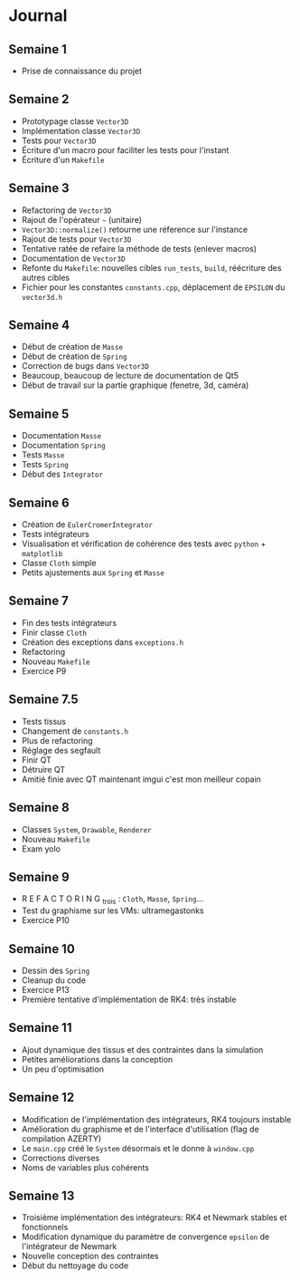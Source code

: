 # Journal

## Semaine 1

- Prise de connaissance du projet

## Semaine 2

- Prototypage classe `Vector3D`
- Implémentation classe `Vector3D`
- Tests pour `Vector3D`
- Écriture d'un macro pour faciliter les tests pour l'instant
- Écriture d'un `Makefile`

## Semaine 3

- Refactoring de `Vector3D`
- Rajout de l'opérateur `~` (unitaire)
- `Vector3D::normalize()` retourne une réference sur l'instance
- Rajout de tests pour `Vector3D`
- Tentative ratée de refaire la méthode de tests (enlever macros)
- Documentation de `Vector3D`
- Refonte du `Makefile`: nouvelles cibles `run_tests`, `build`, réécriture des autres cibles
- Fichier pour les constantes `constants.cpp`, déplacement de `EPSILON` du `vector3d.h`

## Semaine 4

- Début de création de `Masse`
- Début de création de `Spring`
- Correction de bugs dans `Vector3D`
- Beaucoup, beaucoup de lecture de documentation de Qt5
- Début de travail sur la partie graphique (fenetre, 3d, caméra)

## Semaine 5

- Documentation `Masse`
- Documentation `Spring`
- Tests `Masse`
- Tests `Spring`
- Début des `Integrator`

## Semaine 6

- Création de `EulerCromerIntegrator`
- Tests intégrateurs
- Visualisation et vérification de cohérence des tests avec `python` + `matplotlib`
- Classe `Cloth` simple
- Petits ajustements aux `Spring` et `Masse`

## Semaine 7

- Fin des tests intégrateurs
- Finir classe `Cloth`
- Création des exceptions dans `exceptions.h`
- Refactoring
- Nouveau `Makefile`
- Exercice P9

## Semaine 7.5

- Tests tissus
- Changement de `constants.h`
- Plus de refactoring
- Réglage des segfault
- Finir QT
- Détruire QT
- Amitié finie avec QT maintenant imgui c'est mon meilleur copain

## Semaine 8

- Classes `System`, `Drawable`, `Renderer`
- Nouveau `Makefile`
- Exam yolo

## Semaine 9

- R E F A C T O R I N G  <sub>trois</sub> : `Cloth`, `Masse`, `Spring`...
- Test du graphisme sur les VMs: ultramegastonks
- Exercice P10

## Semaine 10

- Dessin des `Spring`
- Cleanup du code
- Exercice P13
- Première tentative d'implémentation de RK4: très instable

## Semaine 11

- Ajout dynamique des tissus et des contraintes dans la simulation
- Petites améliorations dans la conception
- Un peu d'optimisation

## Semaine 12

- Modification de l'implémentation des intégrateurs, RK4 toujours instable
- Amélioration du graphisme et de l'interface d'utilisation (flag de compilation AZERTY)
- Le `main.cpp` créé le `System` désormais et le donne à `window.cpp`
- Corrections diverses
- Noms de variables plus cohérents

## Semaine 13

- Troisième implémentation des intégrateurs: RK4 et Newmark stables et fonctionnels
- Modification dynamique du paramètre de convergence `epsilon` de l'intégrateur de Newmark
- Nouvelle conception des contraintes
- Début du nettoyage du code